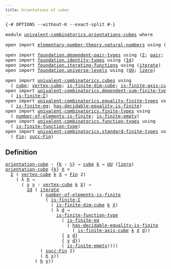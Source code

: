 ```yaml
---
title: Orientations of cubes
---
```


<pre class="Agda"><a id="47" class="Symbol">{-#</a> <a id="51" class="Keyword">OPTIONS</a> <a id="59" class="Pragma">--without-K</a> <a id="71" class="Pragma">--exact-split</a> <a id="85" class="Symbol">#-}</a>

<a id="90" class="Keyword">module</a> <a id="97" href="univalent-combinatorics.orientations-cubes.html" class="Module">univalent-combinatorics.orientations-cubes</a> <a id="140" class="Keyword">where</a>

<a id="147" class="Keyword">open</a> <a id="152" class="Keyword">import</a> <a id="159" href="elementary-number-theory.natural-numbers.html" class="Module">elementary-number-theory.natural-numbers</a> <a id="200" class="Keyword">using</a> <a id="206" class="Symbol">(</a><a id="207" href="elementary-number-theory.natural-numbers.html#1548" class="Datatype">ℕ</a><a id="208" class="Symbol">;</a> <a id="210" href="elementary-number-theory.natural-numbers.html#1569" class="InductiveConstructor">zero-ℕ</a><a id="216" class="Symbol">;</a> <a id="218" href="elementary-number-theory.natural-numbers.html#1582" class="InductiveConstructor">succ-ℕ</a><a id="224" class="Symbol">)</a>

<a id="227" class="Keyword">open</a> <a id="232" class="Keyword">import</a> <a id="239" href="foundation.dependent-pair-types.html" class="Module">foundation.dependent-pair-types</a> <a id="271" class="Keyword">using</a> <a id="277" class="Symbol">(</a><a id="278" href="foundation-core.dependent-pair-types.html#515" class="Record">Σ</a><a id="279" class="Symbol">;</a> <a id="281" href="foundation-core.dependent-pair-types.html#588" class="InductiveConstructor">pair</a><a id="285" class="Symbol">;</a> <a id="287" href="foundation-core.dependent-pair-types.html#605" class="Field">pr1</a><a id="290" class="Symbol">;</a> <a id="292" href="foundation-core.dependent-pair-types.html#617" class="Field">pr2</a><a id="295" class="Symbol">)</a>
<a id="297" class="Keyword">open</a> <a id="302" class="Keyword">import</a> <a id="309" href="foundation.identity-types.html" class="Module">foundation.identity-types</a> <a id="335" class="Keyword">using</a> <a id="341" class="Symbol">(</a><a id="342" href="foundation-core.identity-types.html#1767" class="Datatype">Id</a><a id="344" class="Symbol">)</a>
<a id="346" class="Keyword">open</a> <a id="351" class="Keyword">import</a> <a id="358" href="foundation.iterating-functions.html" class="Module">foundation.iterating-functions</a> <a id="389" class="Keyword">using</a> <a id="395" class="Symbol">(</a><a id="396" href="foundation.iterating-functions.html#1798" class="Function">iterate</a><a id="403" class="Symbol">)</a>
<a id="405" class="Keyword">open</a> <a id="410" class="Keyword">import</a> <a id="417" href="foundation.universe-levels.html" class="Module">foundation.universe-levels</a> <a id="444" class="Keyword">using</a> <a id="450" class="Symbol">(</a><a id="451" href="foundation-core.universe-levels.html#235" class="Primitive">UU</a><a id="453" class="Symbol">;</a> <a id="455" href="Agda.Primitive.html#764" class="Primitive">lzero</a><a id="460" class="Symbol">)</a>

<a id="463" class="Keyword">open</a> <a id="468" class="Keyword">import</a> <a id="475" href="univalent-combinatorics.cubes.html" class="Module">univalent-combinatorics.cubes</a> <a id="505" class="Keyword">using</a>
  <a id="513" class="Symbol">(</a> <a id="515" href="univalent-combinatorics.cubes.html#715" class="Function">cube</a><a id="519" class="Symbol">;</a> <a id="521" href="univalent-combinatorics.cubes.html#1960" class="Function">vertex-cube</a><a id="532" class="Symbol">;</a> <a id="534" href="univalent-combinatorics.cubes.html#1211" class="Function">is-finite-dim-cube</a><a id="552" class="Symbol">;</a> <a id="554" href="univalent-combinatorics.cubes.html#1806" class="Function">is-finite-axis-cube</a><a id="573" class="Symbol">)</a>
<a id="575" class="Keyword">open</a> <a id="580" class="Keyword">import</a> <a id="587" href="univalent-combinatorics.dependent-sum-finite-types.html" class="Module">univalent-combinatorics.dependent-sum-finite-types</a> <a id="638" class="Keyword">using</a>
  <a id="646" class="Symbol">(</a> <a id="648" href="univalent-combinatorics.dependent-sum-finite-types.html#2490" class="Function">is-finite-Σ</a><a id="659" class="Symbol">)</a>
<a id="661" class="Keyword">open</a> <a id="666" class="Keyword">import</a> <a id="673" href="univalent-combinatorics.equality-finite-types.html" class="Module">univalent-combinatorics.equality-finite-types</a> <a id="719" class="Keyword">using</a>
  <a id="727" class="Symbol">(</a> <a id="729" href="univalent-combinatorics.equality-finite-types.html#2625" class="Function">is-finite-eq</a><a id="741" class="Symbol">;</a> <a id="743" href="univalent-combinatorics.equality-finite-types.html#1723" class="Function">has-decidable-equality-is-finite</a><a id="775" class="Symbol">)</a>
<a id="777" class="Keyword">open</a> <a id="782" class="Keyword">import</a> <a id="789" href="univalent-combinatorics.finite-types.html" class="Module">univalent-combinatorics.finite-types</a> <a id="826" class="Keyword">using</a>
  <a id="834" class="Symbol">(</a> <a id="836" href="univalent-combinatorics.finite-types.html#12643" class="Function">number-of-elements-is-finite</a><a id="864" class="Symbol">;</a> <a id="866" href="univalent-combinatorics.finite-types.html#7837" class="Function">is-finite-empty</a><a id="881" class="Symbol">)</a>
<a id="883" class="Keyword">open</a> <a id="888" class="Keyword">import</a> <a id="895" href="univalent-combinatorics.function-types.html" class="Module">univalent-combinatorics.function-types</a> <a id="934" class="Keyword">using</a>
  <a id="942" class="Symbol">(</a> <a id="944" href="univalent-combinatorics.function-types.html#1212" class="Function">is-finite-function-type</a><a id="967" class="Symbol">)</a>
<a id="969" class="Keyword">open</a> <a id="974" class="Keyword">import</a> <a id="981" href="univalent-combinatorics.standard-finite-types.html" class="Module">univalent-combinatorics.standard-finite-types</a> <a id="1027" class="Keyword">using</a>
  <a id="1035" class="Symbol">(</a> <a id="1037" href="univalent-combinatorics.standard-finite-types.html#2392" class="Function">Fin</a><a id="1040" class="Symbol">;</a> <a id="1042" href="univalent-combinatorics.standard-finite-types.html#7399" class="Function">succ-Fin</a><a id="1050" class="Symbol">)</a>
</pre>
## Definition

<pre class="Agda"><a id="orientation-cube"></a><a id="1080" href="univalent-combinatorics.orientations-cubes.html#1080" class="Function">orientation-cube</a> <a id="1097" class="Symbol">:</a> <a id="1099" class="Symbol">{</a><a id="1100" href="univalent-combinatorics.orientations-cubes.html#1100" class="Bound">k</a> <a id="1102" class="Symbol">:</a> <a id="1104" href="elementary-number-theory.natural-numbers.html#1548" class="Datatype">ℕ</a><a id="1105" class="Symbol">}</a> <a id="1107" class="Symbol">→</a> <a id="1109" href="univalent-combinatorics.cubes.html#715" class="Function">cube</a> <a id="1114" href="univalent-combinatorics.orientations-cubes.html#1100" class="Bound">k</a> <a id="1116" class="Symbol">→</a> <a id="1118" href="foundation-core.universe-levels.html#235" class="Primitive">UU</a> <a id="1121" class="Symbol">(</a><a id="1122" href="Agda.Primitive.html#764" class="Primitive">lzero</a><a id="1127" class="Symbol">)</a>
<a id="1129" href="univalent-combinatorics.orientations-cubes.html#1080" class="Function">orientation-cube</a> <a id="1146" class="Symbol">{</a><a id="1147" href="univalent-combinatorics.orientations-cubes.html#1147" class="Bound">k</a><a id="1148" class="Symbol">}</a> <a id="1150" href="univalent-combinatorics.orientations-cubes.html#1150" class="Bound">X</a> <a id="1152" class="Symbol">=</a>
  <a id="1156" href="foundation-core.dependent-pair-types.html#515" class="Record">Σ</a> <a id="1158" class="Symbol">(</a> <a id="1160" href="univalent-combinatorics.cubes.html#1960" class="Function">vertex-cube</a> <a id="1172" href="univalent-combinatorics.orientations-cubes.html#1147" class="Bound">k</a> <a id="1174" href="univalent-combinatorics.orientations-cubes.html#1150" class="Bound">X</a> <a id="1176" class="Symbol">→</a> <a id="1178" href="univalent-combinatorics.standard-finite-types.html#2392" class="Function">Fin</a> <a id="1182" class="Number">2</a><a id="1183" class="Symbol">)</a>
    <a id="1189" class="Symbol">(</a> <a id="1191" class="Symbol">λ</a> <a id="1193" href="univalent-combinatorics.orientations-cubes.html#1193" class="Bound">h</a> <a id="1195" class="Symbol">→</a>
      <a id="1203" class="Symbol">(</a> <a id="1205" href="univalent-combinatorics.orientations-cubes.html#1205" class="Bound">x</a> <a id="1207" href="univalent-combinatorics.orientations-cubes.html#1207" class="Bound">y</a> <a id="1209" class="Symbol">:</a> <a id="1211" href="univalent-combinatorics.cubes.html#1960" class="Function">vertex-cube</a> <a id="1223" href="univalent-combinatorics.orientations-cubes.html#1147" class="Bound">k</a> <a id="1225" href="univalent-combinatorics.orientations-cubes.html#1150" class="Bound">X</a><a id="1226" class="Symbol">)</a> <a id="1228" class="Symbol">→</a>
        <a id="1238" href="foundation-core.identity-types.html#1767" class="Datatype">Id</a> <a id="1241" class="Symbol">(</a> <a id="1243" href="foundation.iterating-functions.html#1798" class="Function">iterate</a>
             <a id="1264" class="Symbol">(</a> <a id="1266" href="univalent-combinatorics.finite-types.html#12643" class="Function">number-of-elements-is-finite</a>
               <a id="1310" class="Symbol">(</a> <a id="1312" href="univalent-combinatorics.dependent-sum-finite-types.html#2490" class="Function">is-finite-Σ</a>
                 <a id="1341" class="Symbol">(</a> <a id="1343" href="univalent-combinatorics.cubes.html#1211" class="Function">is-finite-dim-cube</a> <a id="1362" href="univalent-combinatorics.orientations-cubes.html#1147" class="Bound">k</a> <a id="1364" href="univalent-combinatorics.orientations-cubes.html#1150" class="Bound">X</a><a id="1365" class="Symbol">)</a>
                 <a id="1384" class="Symbol">(</a> <a id="1386" class="Symbol">λ</a> <a id="1388" href="univalent-combinatorics.orientations-cubes.html#1388" class="Bound">d</a> <a id="1390" class="Symbol">→</a>
                   <a id="1411" href="univalent-combinatorics.function-types.html#1212" class="Function">is-finite-function-type</a>
                     <a id="1456" class="Symbol">(</a> <a id="1458" href="univalent-combinatorics.equality-finite-types.html#2625" class="Function">is-finite-eq</a>
                       <a id="1494" class="Symbol">(</a> <a id="1496" href="univalent-combinatorics.equality-finite-types.html#1723" class="Function">has-decidable-equality-is-finite</a>
                         <a id="1554" class="Symbol">(</a> <a id="1556" href="univalent-combinatorics.cubes.html#1806" class="Function">is-finite-axis-cube</a> <a id="1576" href="univalent-combinatorics.orientations-cubes.html#1147" class="Bound">k</a> <a id="1578" href="univalent-combinatorics.orientations-cubes.html#1150" class="Bound">X</a> <a id="1580" href="univalent-combinatorics.orientations-cubes.html#1388" class="Bound">d</a><a id="1581" class="Symbol">))</a>
                     <a id="1605" class="Symbol">{</a> <a id="1607" href="univalent-combinatorics.orientations-cubes.html#1205" class="Bound">x</a> <a id="1609" href="univalent-combinatorics.orientations-cubes.html#1388" class="Bound">d</a><a id="1610" class="Symbol">}</a>
                     <a id="1633" class="Symbol">{</a> <a id="1635" href="univalent-combinatorics.orientations-cubes.html#1207" class="Bound">y</a> <a id="1637" href="univalent-combinatorics.orientations-cubes.html#1388" class="Bound">d</a><a id="1638" class="Symbol">})</a>
                     <a id="1662" class="Symbol">(</a> <a id="1664" href="univalent-combinatorics.finite-types.html#7837" class="Function">is-finite-empty</a><a id="1679" class="Symbol">))))</a>
             <a id="1697" class="Symbol">(</a> <a id="1699" href="univalent-combinatorics.standard-finite-types.html#7399" class="Function">succ-Fin</a> <a id="1708" class="Number">2</a><a id="1709" class="Symbol">)</a>
             <a id="1724" class="Symbol">(</a> <a id="1726" href="univalent-combinatorics.orientations-cubes.html#1193" class="Bound">h</a> <a id="1728" href="univalent-combinatorics.orientations-cubes.html#1205" class="Bound">x</a><a id="1729" class="Symbol">))</a>
           <a id="1743" class="Symbol">(</a> <a id="1745" href="univalent-combinatorics.orientations-cubes.html#1193" class="Bound">h</a> <a id="1747" href="univalent-combinatorics.orientations-cubes.html#1207" class="Bound">y</a><a id="1748" class="Symbol">))</a>
</pre>